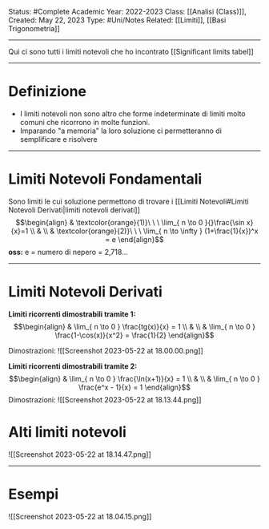 Status: #Complete
Academic Year: 2022-2023
Class: [[Analisi (Class)]], 
Created: May 22, 2023
Type: #Uni/Notes 
Related: [[Limiti]], [[Basi Trigonometria]]

---
Qui ci sono tutti i limiti notevoli che ho incontrato [[Significant limits tabel]]

---

# Definizione
- I limiti notevoli non sono altro che forme indeterminate di limiti molto comuni che ricorrono in molte funzioni.
- Imparando "a memoria" la loro soluzione ci permetteranno di semplificare e risolvere 

---
# Limiti Notevoli Fondamentali 
Sono limiti le cui soluzione permettono di trovare i [[Limiti Notevoli#Limiti Notevoli Derivati|limiti notevoli derivati]]
$$\begin{align}
& \textcolor{orange}{1)}\ \ \ \lim_{ n \to 0 }{}\frac{\sin x}{x}=1  \\
&  \\
& \textcolor{orange}{2)}\ \ \ \lim_{ n \to \infty } (1+\frac{1}{x})^x = e
\end{align}$$
**oss:** e = numero di nepero = 2,718...

---
# Limiti Notevoli Derivati
**Limiti ricorrenti dimostrabili tramite 1:**
$$\begin{align}
& \lim_{ n \to 0 } \frac{tg(x)}{x} = 1 \\
&  \\
& \lim_{ n \to 0 } \frac{1-\cos(x)}{x^2} = \frac{1}{2} 
\end{align}$$

Dimostrazioni:
![[Screenshot 2023-05-22 at 18.00.00.png]]

**Limiti ricorrenti dimostrabili tramite 2:**
$$\begin{align}
& \lim_{ n \to 0 } \frac{\ln(x+1)}{x} = 1 \\
&  \\
& \lim_{ n \to 0 } \frac{e^x - 1}{x} = 1 
\end{align}$$
Dimostrazioni:
![[Screenshot 2023-05-22 at 18.13.44.png]]

# Alti limiti notevoli
![[Screenshot 2023-05-22 at 18.14.47.png]]

---
# Esempi
![[Screenshot 2023-05-22 at 18.04.15.png]]
